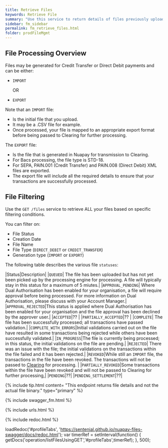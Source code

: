 ```yaml
---
title: Retrieve Files
keywords: Retrieve File
summary: "Use this service to return details of files previously uploaded."
sidebar: fm_sidebar
permalink: fm_retrieve_files.html
folder: prodFileMgmt
---
```

## File Processing Overview

Files may be generated for Credit Transfer or Direct Debit payments and can be either:

* `IMPORT`

   OR

* `EXPORT`

Note that an `IMPORT` file:
* Is the initial file that you upload.
* It may be a .CSV file for example.
* Once processed, your file is mapped to an appropriate export format before being passed to Clearing for further processing.

The `EXPORT` file:
* Is the file that is generated in Nuapay for transmission to Clearing.
* For Bacs processing, the file type is STD-18.
* For SEPA, PAIN.001 (Credit Transfer) and PAIN.008 (Direct Debit) XML files are exported.
* The export file will include all the required details to ensure that your transactions are successfully processed.

## File Filtering

Use the `GET /files` service to retrieve ALL your files based on specific filtering conditions.

You can filter on:

* File Status
* Creation Date
* File Name
* File Type (`DIRECT_DEBIT` or `CREDIT_TRANSFER`)
* Generation type (`IMPORT` or `EXPORT`)

The following table describes the various file `statuses`:

|Status|Description|
|`QUEUED`| The file has been uploaded but has not yet been picked up by the processing engine for processing. A file will typically stay in this status for a maximum of 5 miutes.|
|`APPROVAL_PENDING`| Where Dual Authorisation has been enabled for your organisation, a file will require approval before being processed. For more information on Dual Authorisation, please discuss with your Account Manager.|
|`APPROVAL_REJECTED`|This status is applied where Dual Authorisation has been enabled for your organisation and the file approval has been declined by the approver user.|
|`ACCEPTED`|?? |
|`PARTIALLY_ACCEPTED`|?? |
|`COMPLETE`| The file has been successfully processed; all transactions have passed validation.|
|`COMPLETE_WITH_ERRORS`|Initial validations carried out on the file have resulted in some transactions being rejected while others have been successfully validated.|
|`IN_PROGRESS`|The file is currently being processed; in this status, the initial validations on the file are pending.|
|`REJECTED`| There was an issue with the file; the initial validations on the transactions within the file failed and it has been rejected.|
|`REVOKED`|While still an `IMPORT` file, the transactions in the file have been revoked. The transactions will not be passed to <a href="#" data-toggle="tooltip" data-original-title="{{site.data.glossary.csm}}">Clearing</a> for processing. |
|`PARTIALLY_REVOKED`|Some transactions within the file have been revoked and will not be passed to Clearing for further processing,|
|`PENDING`|??|
|`PENDING_SETTLEMENT`|??|


{% include tip.html content= "This endpoint returns file details and not the actual file binary." type="primary" %}


{% include swagger_fm.html %}

{% include urls.html %}

<ul id="profileTabs" class="nav nav-tabs">


</ul>

{% include redoc.html %}

loadRedoc('#profileTabs', 'https://sentenial.github.io/nuapay-files-swagger/docs/redoc.html');
var timerRef = setInterval(function() { getDocs('operation/listFilesUsingGET','#profileTabs',timerRef); }, 500);


</script>


<div id="mydiv"></div>
</div>
</div>
